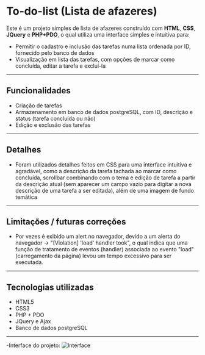# To-do-list (Lista de afazeres)

Este é um projeto simples de lista de afazeres construído com **HTML**, **CSS**, **JQuery** e **PHP+PDO**, o qual utiliza uma interface simples e intuitiva para:

- Permitir o cadastro e inclusão das tarefas numa lista ordenada por ID, fornecido pelo banco de dados
- Visualização em lista das tarefas, com opções de marcar como concluída, editar a tarefa e excluí-la

---

## Funcionalidades

- Criação de tarefas
- Armazenamento em banco de dados postgreSQL, com ID, descrição e status (tarefa concluída ou não)
- Edição e exclusão das tarefas

---

## Detalhes

- Foram utilizados detalhes feitos em CSS para uma interface intuitiva e agradável, como a descrição da tarefa tachada ao marcar como concluída, scrollbar combinando com o tema e edição de tarefa a partir da descrição atual (sem aparecer um campo vazio para digitar a nova descrição de uma tarefa a ser editada), além de uma imagem de fundo temática

---

## Limitações / futuras correções

- Por vezes é exibido um alert no navegador, devido a um alerta do navegador -> "[Violation] 'load' handler took", o qual indica que uma função de tratamento de eventos (handler) associada ao evento "load" (carregamento da página) levou um tempo excessivo para ser executada.

---

##  Tecnologias utilizadas

- HTML5
- CSS3 
- PHP + PDO
- JQuery e Ajax
- Banco de dados postgreSQL

---

-Interface do projeto:
![Interface](https://ibb.co/67Bgqcc9)
